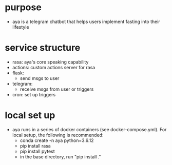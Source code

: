 # purpose
- aya is a telegram chatbot that helps users implement fasting into their lifestyle

# service structure
- rasa: aya's core speaking capability
- actions: custom actions server for rasa
- flask: 
  - send msgs to user
- telegram: 
  - receive msgs from user or triggers
- cron: set up triggers

# local set up
- aya runs in a series of docker containers (see docker-compose.yml). For local setup, the following is recommended:
  - conda create -n aya python=3.6.12
  - pip install rasa
  - pip install pytest
  - in the base directory, run "pip install ."